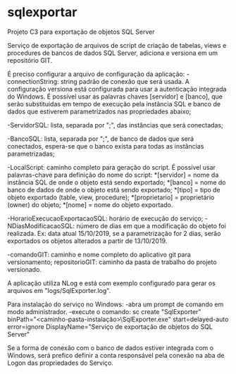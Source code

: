 # sqlexportar
Projeto C3 para exportação de objetos SQL Server

Serviço de exportação de arquivos de script de criação de tabelas, views e procedures de bancos de dados SQL Server, adiciona e versiona em um repositório GIT.

É preciso configurar a arquivo de configuração da aplicação:
-connectionString: string padrão de conexão que será usada. A configuração versiona está configurada para usar a autenticação integrada do Windows. É possível usar as palavras chaves [servidor] e [banco], que serão substituidas em tempo de execução pela instância SQL e banco de dados que estiverem parametrizados nas propriedades abaixo;

-ServidorSQL: lista, separada por ";", das instâncias que será conectadas;

-BancoSQL: lista, separada por ";", de banco de dados que será conectados, espera-se que o banco exista para todas as instâncias parametrizadas;

-LocalScript: caminho completo para geração do script. É possível usar palavras-chave para definição do nome do script:
*[servidor] = nome da instância SQL de onde o objeto está sendo exportado;
*[banco] = nome do banco de dados de onde o objeto está sendo exportado;
*[tipo] = tipo de objeto exportado (table, view, procedure);
*[proprietario] = proprietário (owner) do objeto;
*[nome] = nome do objeto exportado.

-HorarioExecucaoExportacaoSQL: horário de execução do serviço;
-NDiasModificacaoSQL: número de dias em que a modificação do objeto foi realizada. Ex: data atual 15/10/2019, se a parametrização for 2 dias, serão exportados os objetos alterados a partir de 13/10/2019.

-comandoGIT: caminho e nome completo do aplicativo git para versionamento;
repositorioGIT: caminho da pasta de trabalho do projeto versionado.

A aplicação utiliza NLog e está com exemplo configurado para gerar os arquivos em "logs/SqlExporter.log".

Para instalação do serviço no Windows:
-abra um prompt de comando em modo administrador.
-execute o comando: sc create "SqlExporter" binPath="<caminho-pasta-instalação>\SqlExporter.exe" start=delayed-auto error=ignore DisplayName="Serviço de exportação de objetos do SQL Server"

Se a forma de conexão com o banco de dados estiver integrada com o Windows, será prefico definir a conta responsável pela conexão na aba de Logon das propriedades do Serviço.
